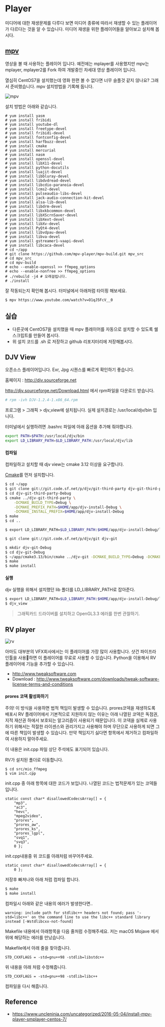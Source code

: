 # Player
미디어에 대한 재생문제를 다루다 보면 미디어 종류에 따라서 재생할 수 있는 플레이어가 다르다는 것을 알 수 있습니다.
미디어 재생을 위한 플레이어들을 알아보고 설치해 봅시다.

## [mpv](https://mpv.io/)
영상을 볼 때 사용하는 플레이어 입니다. 예전에는 mplayer를 사용했지만 mpv는 mplayer, mplayer2를 Fork 하여 개발중인 차세대 영상 플레이어 입니다.

열심히 CentOS7을 설치했는데 영화 한편 볼 수 없다면 너무 슬플것 같지 않나요?
그래서 준비했습니다. mpv 설치방법을 기록해 둡니다.

![mpv](https://mpv.io/images/mpv-screenshot-34cd36ae.jpg)

설치 방법은 아래와 같습니다.
```
# yum install yasm
# yum install fribidi
# yum install youtube-dl
# yum install freetype-devel
# yum install fribidi-devel
# yum install fontconfig-devel
# yum install harfbuzz-devel
# yum install cmake
# yum install mercurial
# yum install nasm
# yum install openssl-devel
# yum install libX11-devel
# yum install python-docutils
# yum install luajit-devel
# yum install libbluray-devel
# yum install libdvdread-devel
# yum install libcdio-paranoia-devel
# yum install lcms2-devel
# yum install pulseaudio-libs-devel
# yum install jack-audio-connection-kit-devel
# yum install alsa-lib-devel
# yum install libdrm-devel
# yum install libxkbcommon-devel
# yum install libXScrnSaver-devel
# yum install libXext-devel
# yum install libXv-devel
# yum install PyQt4-devel
# yum install libvdpau-devel
# yum install libva-devel
# yum install gstreamer1-vaapi-devel
# yum install libcaca-devel
# cd ~/app
# git clone https://github.com/mpv-player/mpv-build.git mpv_src
# cd mpv_src
# cd mpv-build
# echo --enable-openssl >> ffmpeg_options
# echo --enable-nonfree >> ffmpeg_options
# ./rebuild -j4 # 오래걸립니다.
# ./install
```

잘 작동되는지 확인해 봅시다. 터미널에서 아래처럼 타이핑 해보세요.
```
$ mpv https://www.youtube.com/watch?v=O1qJ5FcV__0
```

## 실습
- 다른곳에 CentOS7을 설치했을 때 mpv 플레이어를 자동으로 설치할 수 있도록 쉘 스크립트를 만들어 봅시다.
- 위 설치 코드를 .sh 로 저장하고 github 리포지터리에 저장해봅시다.

## DJV View
오픈소스 플레이어입니다. Exr, Jpg 시퀀스를 빠르게 확인하기 좋습니다.

홈페이지 : http://djv.sourceforge.net

http://djv.sourceforge.net/Download.html 에서 rpm파일을 다운로드 받습니다.

```bash
# rpm -ivh DJV-1.2.4-1.x86_64.rpm
```

프로그램 > 그래픽 > djv_view에 설치됩니다.
실제 설치경로는 /usr/local/djv/bin 입니다.

터미널에서 실행하려면 .bashrc 파일에 아래 옵션을 추가해 줘야합니다.

```bash
export PATH=$PATH:/usr/local/djv/bin
export LD_LIBRARY_PATH=$LD_LIBRARY_PATH:/usr/local/djv/lib
```

#### 컴파일
컴파일하고 설치할 때 djv view는 cmake 3.12 이상을 요구합니다.

[Cmake](cmake.md)를 먼저 설치합니다.

```bash
$ cd ~/app
$ git clone git://git.code.sf.net/p/djv/git-third-party djv-git-third-party
$ cd djv-git-third-party-Debug
$ cmake ../djv-git-third-party \
    -DCMAKE_BUILD_TYPE=Debug \
    -DCMAKE_PREFIX_PATH=$HOME/app/djv-install-Debug \
    -DCMAKE_INSTALL_PREFIX=$HOME/app/djv-install-Debug
$ make
$ cd ..

$ export LD_LIBRARY_PATH=$LD_LIBRARY_PATH:$HOME/app/djv-install-Debug/lib

$ git clone git://git.code.sf.net/p/djv/git djv-git

$ mkdir djv-git-Debug
$ cd djv-git-Debug
$ ~/app/cmake3.13/bin/cmake ../djv-git -DCMAKE_BUILD_TYPE=Debug -DCMAKE_PREFIX_PATH=$HOME/app/djv-install-Debug -DDJV_THIRD_PARTY=$HOME/app/djv-install-Debug
$ make
$ make install
```

#### 실행
djv 실행을 위해서 설치했던 lib 폴더를 LD_LIBRARY_PATH로 잡아준다.

```bash
$ export LD_LIBRARY_PATH=$LD_LIBRARY_PATH:$HOME/app/djv-install-Debug/lib
$ djv_view
```

> 그래픽카드 드라이버를 설치하고 OpenGL3.3 에러를 한번 관찰하기.

## RV player

![rv](https://d2.alternativeto.net/dist/s/65d5a1c2-d8bc-e011-9727-0025902c7e73_2_full.jpg?format=jpg&width=1600&height=1600&mode=min&upscale=false)

아마도 대부분의 VFX회사에서는 이 플레이어를 가장 많이 사용합니다.
샷건 파이프라인툴을 사용하면 이 플레이어를 무료로 사용할 수 있습니다.
Python을 이용해서 RV 플레이어에 기능을 추가할 수 있습니다.

- http://www.tweaksoftware.com
- Download : http://www.tweaksoftware.com/downloads/tweak-software-license-terms-and-conditions

#### prores 코덱 활성화하기
주의! 이 방식을 사용하면 법적 책임이 발생할 수 있습니다.
prores코덱을 재생하도록 배포시 RV 플레이어에서 기본적으로 지원하지 않는 이유는
아래 나열된 코덱은 독점권, 지적 재산권 하에서 보호되는 알고리즘이 사용되기 때문입니다. 이 코덱을 실제로 사용하기 위해서는 적절한 라이센스와 권리가지고 사용해야 하며 무단으로 사용하게 되면 그에 따른 책임이 발생할 수 있습니다.
만약 책임지기 싫다면 항목에서 제거하고 컴파일하여 사용하지 말아주세요.

이 내용은 init.cpp 파일 상단 주석에도 표기되어 있습니다.

RV가 설치된 폴더로 이동합니다.

```
$ cd src/mio_ffmpeg
$ vim init.cpp
```

init.cpp 중 아래 항목에 대한 코드가 보입니다. 나열된 코드는 법적문제가 있는 코덱들입니다.
```
static const char* disallowedCodecsArray[] = {
    "mp3",
    "ac3",
    "hevc",
    "mpeg2video",
    "prores",
    "prores_aw",
    "prores_ks",
    "prores_lgpl",
    "svq1",
    "svq3",
    0 };
```

init.cpp내용중 위 코드를 아래처럼 바꾸어주세요.
```
static const char* disallowedCodecsArray[] = {
    0 };
```


저장후 빠져나와 아래 처럼 컴파일 합니다.

```bash
$ make
$ make install
```

컴파일시 아래와 같은 내용의 에러가 발생한다면..

```
warning: include path for stdlibc++ headers not found; pass '-std=libc++' on the command line to use the libc++ standard library instead [-Wstdlibcxx-not-found]
```

Makefile 내용에서 아래항목을 다음 줄처럼 수정해주세요.
저는 macOS Mojave 에서 위에 해당하는 에러를 만났습니다.

Makefile에서 아래 줄을 찾아줍니다.
```
STD_CXXFLAGS = -std=gnu++98 -stdlib=libstdc++
```

위 내용을 아래 처럼 수정해줍니다.
```
STD_CXXFLAGS = -std=gnu++98 -stdlib=libc++
```

컴파일을 다시 해줍니다.


## Reference
- https://www.uncleninja.com/uncategorized/2016-05-04/install-mpv-player-smplayer-centos-7/